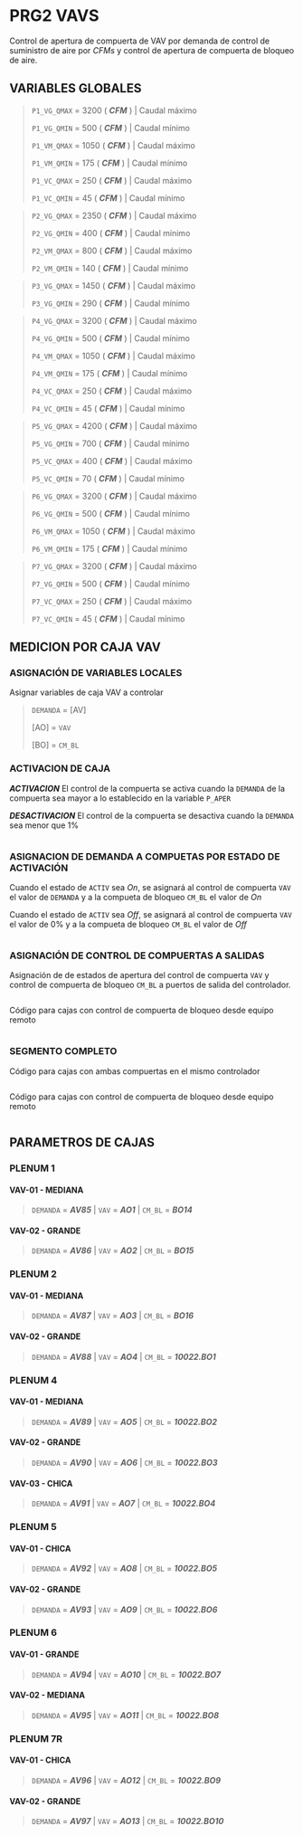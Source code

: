 # PRG2 VAVS

Control de apertura de compuerta de VAV por demanda de control de suministro de aire por *CFMs* y control de apertura de compuerta de bloqueo de aire.

## VARIABLES GLOBALES

> `P1_VG_QMAX` = 3200 	( ***CFM*** )	| Caudal máximo
>
> `P1_VG_QMIN` = 500 	( ***CFM*** )	| Caudal mínimo
>
> `P1_VM_QMAX` = 1050 	( ***CFM*** )	| Caudal máximo
>
> `P1_VM_QMIN` = 175 	( ***CFM*** )	| Caudal mínimo
>
> `P1_VC_QMAX` = 250 	( ***CFM*** )	| Caudal máximo
>
> `P1_VC_QMIN` = 45 	( ***CFM*** )	| Caudal mínimo

> `P2_VG_QMAX` = 2350 	( ***CFM*** )	| Caudal máximo
>
> `P2_VG_QMIN` = 400 	( ***CFM*** )	| Caudal mínimo
>
> `P2_VM_QMAX` = 800 	( ***CFM*** )	| Caudal máximo
>
> `P2_VM_QMIN` = 140 	( ***CFM*** )	| Caudal mínimo

> `P3_VG_QMAX` = 1450 	( ***CFM*** )	| Caudal máximo
>
> `P3_VG_QMIN` = 290 	( ***CFM*** )	| Caudal mínimo

> `P4_VG_QMAX` = 3200 	( ***CFM*** )	| Caudal máximo
>
> `P4_VG_QMIN` = 500 	( ***CFM*** )	| Caudal mínimo
>
> `P4_VM_QMAX` = 1050 	( ***CFM*** )	| Caudal máximo
>
> `P4_VM_QMIN` = 175 	( ***CFM*** )	| Caudal mínimo
>
> `P4_VC_QMAX` = 250 	( ***CFM*** )	| Caudal máximo
>
> `P4_VC_QMIN` = 45	 	( ***CFM*** )	| Caudal mínimo

> `P5_VG_QMAX` = 4200 	( ***CFM*** )	| Caudal máximo
>
> `P5_VG_QMIN` = 700 	( ***CFM*** )	| Caudal mínimo
>
> `P5_VC_QMAX` = 400 	( ***CFM*** )	| Caudal máximo
>
> `P5_VC_QMIN` = 70	 	( ***CFM*** )	| Caudal mínimo

> `P6_VG_QMAX` = 3200 	( ***CFM*** )	| Caudal máximo
>
> `P6_VG_QMIN` = 500 	( ***CFM*** )	| Caudal mínimo
>
> `P6_VM_QMAX` = 1050 	( ***CFM*** )	| Caudal máximo
>
> `P6_VM_QMIN` = 175 	( ***CFM*** )	| Caudal mínimo

> `P7_VG_QMAX` = 3200 	( ***CFM*** )	| Caudal máximo
>
> `P7_VG_QMIN` = 500 	( ***CFM*** )	| Caudal mínimo
>
> `P7_VC_QMAX` = 250 	( ***CFM*** )	| Caudal máximo
>
> `P7_VC_QMIN` = 45	 	( ***CFM*** )	| Caudal mínimo


## MEDICION POR CAJA VAV

### ASIGNACIÓN DE VARIABLES LOCALES

Asignar variables de caja VAV a controlar

> `DEMANDA` = [AV]
>
> [AO] = `VAV`
>
> [BO] = `CM_BL`

### ACTIVACION DE CAJA

***ACTIVACION*** El control de la compuerta se activa cuando la `DEMANDA` de la compuerta sea mayor a lo establecido en la variable `P_APER`

***DESACTIVACION*** El control de la compuerta se desactiva cuando la `DEMANDA` sea menor que 1%

```bash

```

### ASIGNACION DE DEMANDA A COMPUETAS POR ESTADO DE ACTIVACIÓN

Cuando el estado de `ACTIV` sea *On*, se asignará al control de compuerta `VAV` el valor de `DEMANDA` y a la compueta de bloqueo `CM_BL` el valor de *On*

Cuando el estado de `ACTIV` sea *Off*, se asignará al control de compuerta `VAV` el valor de 0% y a la compueta de bloqueo `CM_BL` el valor de *Off*

```bash

```

### ASIGNACIÓN DE CONTROL DE COMPUERTAS A SALIDAS 

Asignación de de estados de apertura del control de compuerta `VAV` y control de compuerta de bloqueo `CM_BL` a puertos de salida del controlador.

```bash

```

Código para cajas con control de compuerta de bloqueo desde equipo remoto

```bash

```

### SEGMENTO COMPLETO

Código para cajas con ambas compuertas en el mismo controlador

```bash

```

Código para cajas con control de compuerta de bloqueo desde equipo remoto

```bash

```

## PARAMETROS DE CAJAS

### PLENUM 1

#### VAV-01 - MEDIANA

> `DEMANDA` = ***AV85*** | `VAV` = ***AO1*** | `CM_BL` = ***BO14***

#### VAV-02 - GRANDE

> `DEMANDA` = ***AV86*** | `VAV` = ***AO2*** | `CM_BL` = ***BO15***

### PLENUM 2

#### VAV-01 - MEDIANA

> `DEMANDA` = ***AV87*** | `VAV` = ***AO3*** | `CM_BL` = ***BO16***

#### VAV-02 - GRANDE

> `DEMANDA` = ***AV88*** | `VAV` = ***AO4*** | `CM_BL` = ***10022.BO1***

### PLENUM 4

#### VAV-01 - MEDIANA

> `DEMANDA` = ***AV89*** | `VAV` = ***AO5*** | `CM_BL` = ***10022.BO2***

#### VAV-02 - GRANDE

> `DEMANDA` = ***AV90*** | `VAV` = ***AO6*** | `CM_BL` = ***10022.BO3***

#### VAV-03 - CHICA

> `DEMANDA` = ***AV91*** | `VAV` = ***AO7*** | `CM_BL` = ***10022.BO4***

### PLENUM 5

#### VAV-01 - CHICA

> `DEMANDA` = ***AV92*** | `VAV` = ***AO8*** | `CM_BL` = ***10022.BO5***

#### VAV-02 - GRANDE

> `DEMANDA` = ***AV93*** | `VAV` = ***AO9*** | `CM_BL` = ***10022.BO6***

### PLENUM 6

#### VAV-01 - GRANDE

> `DEMANDA` = ***AV94*** | `VAV` = ***AO10*** | `CM_BL` = ***10022.BO7***

#### VAV-02 - MEDIANA

> `DEMANDA` = ***AV95*** | `VAV` = ***AO11*** | `CM_BL` = ***10022.BO8***

### PLENUM 7R

#### VAV-01 - CHICA

> `DEMANDA` = ***AV96*** | `VAV` = ***AO12*** | `CM_BL` = ***10022.BO9***

#### VAV-02 - GRANDE

> `DEMANDA` = ***AV97*** | `VAV` = ***AO13*** | `CM_BL` = ***10022.BO10***